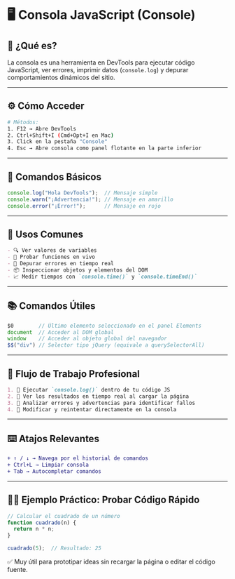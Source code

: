 
# 🖥️ Consola JavaScript (Console)

## 🔧 ¿Qué es?
La consola es una herramienta en DevTools para ejecutar código JavaScript, ver errores, imprimir datos (`console.log`) y depurar comportamientos dinámicos del sitio.

---

## ⚙️ Cómo Acceder
```bash
# Métodos:
1. F12 → Abre DevTools
2. Ctrl+Shift+I (Cmd+Opt+I en Mac)
3. Click en la pestaña "Console"
4. Esc → Abre consola como panel flotante en la parte inferior
```

---

## 🧪 Comandos Básicos
```javascript
console.log("Hola DevTools");  // Mensaje simple
console.warn("¡Advertencia!"); // Mensaje en amarillo
console.error("¡Error!");      // Mensaje en rojo
```

---

## 🧠 Usos Comunes
```markdown
- 🔍 Ver valores de variables
- 🧪 Probar funciones en vivo
- 🐞 Depurar errores en tiempo real
- 📦 Inspeccionar objetos y elementos del DOM
- 📈 Medir tiempos con `console.time()` y `console.timeEnd()`
```

---

## 📚 Comandos Útiles
```javascript
$0        // Último elemento seleccionado en el panel Elements
document  // Acceder al DOM global
window    // Acceder al objeto global del navegador
$$("div") // Selector tipo jQuery (equivale a querySelectorAll)
```

---

## 🧭 Flujo de Trabajo Profesional
```markdown
1. 🧪 Ejecutar `console.log()` dentro de tu código JS
2. 🧩 Ver los resultados en tiempo real al cargar la página
3. 👀 Analizar errores y advertencias para identificar fallos
4. 🔁 Modificar y reintentar directamente en la consola
```

---

## ⌨️ Atajos Relevantes
```diff
+ ↑ / ↓ → Navega por el historial de comandos
+ Ctrl+L → Limpiar consola
+ Tab → Autocompletar comandos
```

---

## 🧑‍🔧 Ejemplo Práctico: Probar Código Rápido
```javascript
// Calcular el cuadrado de un número
function cuadrado(n) {
  return n * n;
}

cuadrado(5);  // Resultado: 25
```

✅ Muy útil para prototipar ideas sin recargar la página o editar el código fuente.
